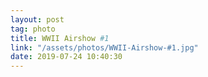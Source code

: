```yaml
---
layout: post
tag: photo
title: WWII Airshow #1
link: "/assets/photos/WWII-Airshow-#1.jpg"
date: 2019-07-24 10:40:30
---
```

